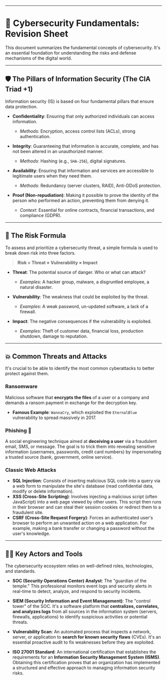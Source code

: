 
---

# 🚀 Cybersecurity Fundamentals: Revision Sheet

This document summarizes the fundamental concepts of cybersecurity. It's an essential foundation for understanding the risks and defense mechanisms of the digital world.

---

## 🛡️ The Pillars of Information Security (The CIA Triad +1)

Information security (IS) is based on four fundamental pillars that ensure data protection.

* **Confidentiality**: Ensuring that only authorized individuals can access information.
    * *Methods*: Encryption, access control lists (ACLs), strong authentication.

* **Integrity**: Guaranteeing that information is accurate, complete, and has not been altered in an unauthorized manner.
    * *Methods*: Hashing (e.g., `SHA-256`), digital signatures.

* **Availability**: Ensuring that information and services are accessible to legitimate users when they need them.
    * *Methods*: Redundancy (server clusters, RAID), Anti-DDoS protection.

* **Proof (Non-repudiation)**: Making it possible to prove the identity of the person who performed an action, preventing them from denying it.
    * *Context*: Essential for online contracts, financial transactions, and compliance (GDPR).

---

## 🧪 The Risk Formula

To assess and prioritize a cybersecurity threat, a simple formula is used to break down risk into three factors.

> **Risk = Threat × Vulnerability × Impact**

* **Threat**: The potential source of danger. Who or what can attack?
    * *Examples*: A hacker group, malware, a disgruntled employee, a natural disaster.

* **Vulnerability**: The weakness that could be exploited by the threat.
    * *Examples*: A weak password, un-updated software, a lack of a firewall.

* **Impact**: The negative consequences if the vulnerability is exploited.
    * *Examples*: Theft of customer data, financial loss, production shutdown, damage to reputation.

---

## 💥 Common Threats and Attacks

It's crucial to be able to identify the most common cyberattacks to better protect against them.

### Ransomware
Malicious software that **encrypts the files** of a user or a company and demands a ransom payment in exchange for the decryption key.
* **Famous Example**: `WannaCry`, which exploited the `EternalBlue` vulnerability to spread massively in 2017.

### Phishing 🎣
A social engineering technique aimed at **deceiving a user** via a fraudulent email, SMS, or message. The goal is to trick them into revealing sensitive information (usernames, passwords, credit card numbers) by impersonating a trusted source (bank, government, online service).

### Classic Web Attacks
* **SQL Injection**: Consists of inserting malicious SQL code into a query via a web form to manipulate the site's database (read confidential data, modify or delete information).
* **XSS (Cross-Site Scripting)**: Involves injecting a malicious script (often JavaScript) into a web page viewed by other users. This script then runs in their browser and can steal their session cookies or redirect them to a fraudulent site.
* **CSRF (Cross-Site Request Forgery)**: Forces an authenticated user's browser to perform an unwanted action on a web application. For example, making a bank transfer or changing a password without the user's knowledge.

---

## 👨‍💻 Key Actors and Tools

The cybersecurity ecosystem relies on well-defined roles, technologies, and standards.

* **SOC (Security Operations Center) Analyst**: The "guardian of the temple." This professional monitors event logs and security alerts in real-time to detect, analyze, and respond to security incidents.

* **SIEM (Security Information and Event Management)**: The "control tower" of the SOC. It's a software platform that **centralizes, correlates, and analyzes logs** from all sources in the information system (servers, firewalls, applications) to identify suspicious activities or potential threats.

* **Vulnerability Scan**: An automated process that inspects a network, server, or application to **search for known security flaws** (CVEs). It's an essential proactive audit to fix weaknesses before they are exploited.

* **ISO 27001 Standard**: An international certification that establishes the requirements for an **Information Security Management System (ISMS)**. Obtaining this certification proves that an organization has implemented a structured and effective approach to managing information security risks.
